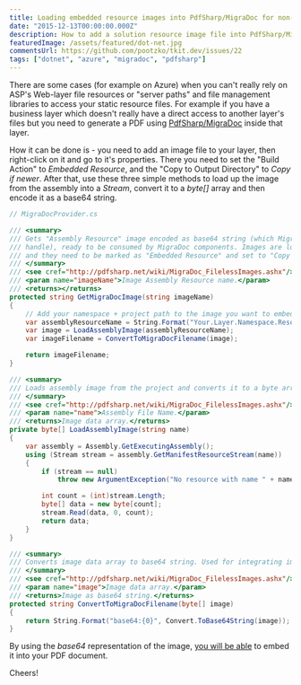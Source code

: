 ```yaml
---
title: Loading embedded resource images into PdfSharp/MigraDoc for non-web projects layers
date: "2015-12-13T00:00:00.000Z"
description: How to add a solution resource image file into PdfSharp/MigraDoc?
featuredImage: /assets/featured/dot-net.jpg
commentsUrl: https://github.com/pootzko/tkit.dev/issues/22
tags: ["dotnet", "azure", "migradoc", "pdfsharp"]
---
```


There are some cases (for example on Azure) when you can't really rely on ASP's Web-layer file resources or "server paths" and file management libraries to access your static resource files. For example if you have a business layer which doesn't really have a direct access to another layer's files but you need to generate a PDF using [PdfSharp/MigraDoc](http://www.pdfsharp.net/) inside that layer.

How it can be done is - you need to add an image file to your layer, then right-click on it and go to it's properties. There you need to set the "Build Action" to _Embedded Resource_, and the "Copy to Output Directory" to _Copy if newer_. After that, use these three simple methods to load up the image from the assembly into a _Stream_, convert it to a _byte[]_ array and then encode it as a base64 string.

```cs
// MigraDocProvider.cs

/// <summary>
/// Gets "Assembly Resource" image encoded as base64 string (which MigraDoc knows how to
/// handle), ready to be consumed by MigraDoc components. Images are located in ~/Resources/images/*
/// and they need to be marked as "Embedded Resource" and set to "Copy if newer".
/// </summary>
/// <see cref="http://pdfsharp.net/wiki/MigraDoc_FilelessImages.ashx"/>
/// <param name="imageName">Image Assembly Resource name.</param>
/// <returns></returns>
protected string GetMigraDocImage(string imageName)
{
    // Add your namespace + project path to the image you want to embed
    var assemblyResourceName = String.Format("Your.Layer.Namespace.Resources.images.{0}", imageName);
    var image = LoadAssemblyImage(assemblyResourceName);
    var imageFilename = ConvertToMigraDocFilename(image);

    return imageFilename;
}

/// <summary>
/// Loads assembly image from the project and converts it to a byte array.
/// </summary>
/// <see cref="http://pdfsharp.net/wiki/MigraDoc_FilelessImages.ashx"/>
/// <param name="name">Assembly File Name.</param>
/// <returns>Image data array.</returns>
private byte[] LoadAssemblyImage(string name)
{
    var assembly = Assembly.GetExecutingAssembly();
    using (Stream stream = assembly.GetManifestResourceStream(name))
    {
        if (stream == null)
            throw new ArgumentException("No resource with name " + name);

        int count = (int)stream.Length;
        byte[] data = new byte[count];
        stream.Read(data, 0, count);
        return data;
    }
}

/// <summary>
/// Converts image data array to base64 string. Used for integrating images into MigraDoc PDF's.
/// </summary>
/// <see cref="http://pdfsharp.net/wiki/MigraDoc_FilelessImages.ashx"/>
/// <param name="image">Image data array.</param>
/// <returns>Image as base64 string.</returns>
protected string ConvertToMigraDocFilename(byte[] image)
{
    return String.Format("base64:{0}", Convert.ToBase64String(image));
}
```

By using the _base64_ representation of the image, [you will be able](http://pdfsharp.net/wiki/MigraDoc_FilelessImages.ashx) to embed it into your PDF document.

Cheers!